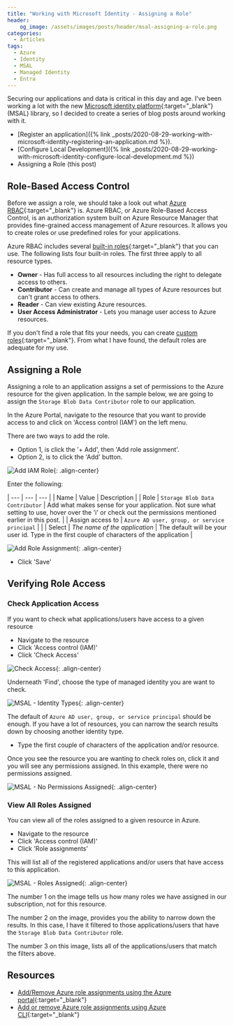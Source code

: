 ```yaml
---
title: "Working with Microsoft Identity - Assigning a Role"
header:
    og_image: /assets/images/posts/header/msal-assigning-a-role.png
categories:
  - Articles
tags:
  - Azure
  - Identity
  - MSAL
  - Managed Identity
  - Entra
---
```

Securing our applications and data is critical in this day and age.  I've been working a lot with the new [Microsoft identity platform](https://docs.microsoft.com/en-us/azure/active-directory/develop/?WT.mc_id=AZ-MVP-4024623){:target="_blank"}  (MSAL) library, so I decided to create a series of blog posts around working with it.

* [Register an application]({% link _posts/2020-08-29-working-with-microsoft-identity-registering-an-application.md %}).
* [Configure Local Development]({% link _posts/2020-08-29-working-with-microsoft-identity-configure-local-development.md  %})
* Assigning a Role (this post)

## Role-Based Access Control

Before we assign a role, we should take a look out what [Azure RBAC](https://docs.microsoft.com/en-us/azure/role-based-access-control/overview?WT.mc_id=AZ-MVP-4024623){:target="_blank"} is. Azure RBAC, or Azure Role-Based Access Control, is an authorization system built on Azure Resource Manager that provides fine-grained access management of Azure resources.  It allows you to create roles or use predefined roles for your applications.

Azure RBAC includes several [built-in roles](https://docs.microsoft.com/en-us/azure/role-based-access-control/built-in-roles?WT.mc_id=AZ-MVP-4024623){:target="_blank"} that you can use. The following lists four built-in roles. The first three apply to all resource types.

* **Owner** - Has full access to all resources including the right to delegate access to others.
* **Contributor** - Can create and manage all types of Azure resources but can't grant access to others.
* **Reader** - Can view existing Azure resources.
* **User Access Administrator** - Lets you manage user access to Azure resources.

If you don't find a role that fits your needs, you can create [custom roles](https://docs.microsoft.com/en-us/azure/role-based-access-control/custom-roles?WT.mc_id=AZ-MVP-4024623){:target="_blank"}. From what I have found, the default roles are adequate for my use.

## Assigning a Role

Assigning a role to an application assigns a set of permissions to the Azure resource for the given application.  In the sample below, we are going to assign the `Storage Blob Data Contributor` role to our application.

In the Azure Portal, navigate to the resource that you want to provide access to and click on 'Access control (IAM') on the left menu.

There are two ways to add the role.  

* Option 1, is click the '+ Add', then 'Add role assignment'.
* Option 2, is to click the 'Add' button.

![Add IAM Role](/assets/images/posts/securing-container-add-role.png){: .align-center}

Enter the following:

| --- | --- | --- |
| Name | Value | Description |
| Role | `Storage Blob Data Contributor` | Add what makes sense for your application.  Not sure what setting to use, hover over the 'i' or check out the permissions mentioned earlier in this post. |
| Assign access to | `Azure AD user, group, or service principal` | |
| Select | *The name of the application* | The default will be your user id.  Type in the first couple of characters of the application |

![Add Role Assignment](/assets/images/posts/securing-container-add-role-assignment.png){: .align-center}

* Click 'Save'

## Verifying Role Access

### Check Application Access

If you want to check what applications/users have access to a given resource

* Navigate to the resource
* Click 'Access control (IAM)'
* Click 'Check Access'

![Check Access](/assets/images/posts/msal-check-access.png){: .align-center}

Underneath 'Find', choose the type of managed identity you are want to check.

![MSAL - Identity Types](/assets/images/posts/msal-find-list.png){: .align-center}

The default of `Azure AD user, group, or service principal` should be enough.  If you have a lot of resources, you can narrow the search results down by choosing another identity type.

* Type the first couple of characters of the application and/or resource.

Once you see the resource you are wanting to check roles on, click it and you will see any permissions assigned.  In this example, there were no permissions assigned.

![MSAL - No Permissions Assigned](/assets/images/posts/msal-no-permissions-assigned.png){: .align-center}

### View All Roles Assigned

You can view all of the roles assigned to a given resource in Azure.

* Navigate to the resource
* Click 'Access control (IAM)'
* Click 'Role assignments'

This will list all of the registered applications and/or users that have access to this application.

![MSAL - Roles Assigned](/assets/images/posts/msal-role-assignments.png){: .align-center}

The number 1 on the image tells us how many roles we have assigned in our subscription, not for this resource.

The number 2 on the image, provides you the ability to narrow down the results.  In this case, I have it filtered to those applications/users that have the `Storage Blob Data Contributor` role.

The number 3 on this image, lists all of the applications/users that match the filters above.

## Resources

* [Add/Remove Azure role assignments using the Azure portal](https://docs.microsoft.com/en-us/azure/role-based-access-control/role-assignments-portal?WT.mc_id=AZ-MVP-4024623){:target="_blank"}
* [Add or remove Azure role assignments using Azure CLI](https://docs.microsoft.com/en-us/azure/role-based-access-control/role-assignments-cli?WT.mc_id=AZ-MVP-4024623){:target="_blank"}
